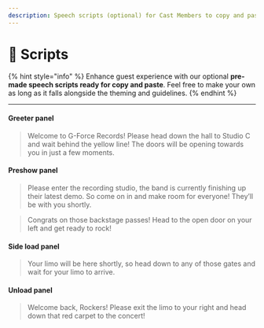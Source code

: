 ```yaml
---
description: Speech scripts (optional) for Cast Members to copy and paste
---
```


# 📘 Scripts

{% hint style="info" %}
Enhance guest experience with our optional **pre-made speech scripts ready for copy and paste**. Feel free to make your own as long as it falls alongside the theming and guidelines.
{% endhint %}

***

#### Greeter panel

> Welcome to G-Force Records! Please head down the hall to Studio C and wait behind the yellow line! The doors will be opening towards you in just a few moments.

#### Preshow panel

> Please enter the recording studio, the band is currently finishing up their latest demo. So come on in and make room for everyone! They’ll be with you shortly.

> Congrats on those backstage passes! Head to the open door on your left and get ready to rock!

#### Side load panel

> Your limo will be here shortly, so head down to any of those gates and wait for your limo to arrive.

#### Unload panel

> Welcome back, Rockers! Please exit the limo to your right and head down that red carpet to the concert!
